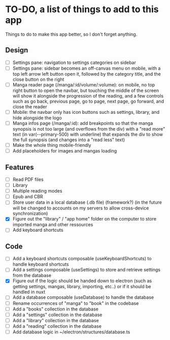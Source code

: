 # TO-DO, a list of things to add to this app

Things to do to make this app better, so I don't forget anything.

## Design

- [ ] Settings pane: navigation to settings categories on sidebar
- [ ] Settings pane: sidebar becomes an off-canvas menu on mobile, with a top left arrow left button open it, followed by the category title, and the close button on the right
- [ ] Manga reader page (/manga/:id/volume/:volume): on mobile, no top right button to open the navbar, but touching the middle of the screen will show it alongside the progression of the reading, and a few controls such as go back, previous page, go to page, next page, go forward, and close the reader
- [ ] Mobile: the navbar only has icon buttons such as settings, library, and hide alongside the logo
- [ ] Manga infos page (/manga/:id): add breakpoints so that the manga synopsis is not too large (and overflows from the div) with a "read more" text (in var(--primary-500) with underline) that expands the div to show the full synopsis (and changes into a "read less" text)
- [ ] Make the whole thing mobile-friendly
- [ ] Add placeholders for images and mangas loading

## Features

- [ ] Read PDF files
- [ ] Library
- [ ] Multiple reading modes
- [ ] Epub and CBR
- [ ] Store user data in a local database (.db file) (framework?) (in the future will be changed to accounts on my servers to allow cross-device synchronization)
- [x] Figure out the "library" / "app home" folder on the computer to store imported manga and other ressources
- [ ] Add keyboard shortcuts

## Code

- [ ] Add a keyboard shortcuts composable (useKeyboardShortcuts) to handle keyboard shortcuts
- [ ] Add a settings composable (useSettings) to store and retrieve settings from the database
- [x] Figure out if the logic should be handed down to electron (such as getting settings, mangas, library, importing, etc..) or if it should be handled in nuxt
- [ ] Add a database composable (useDatabase) to handle the database
- [ ] Rename occurrences of "manga" to "book" in the codebase
- [ ] Add a "books" collection in the database
- [ ] Add a "settings" collection in the database
- [ ] Add a "library" collection in the database
- [ ] Add a "reading" collection in the database
- [ ] Add database logic in ~/electron/structures/database.ts